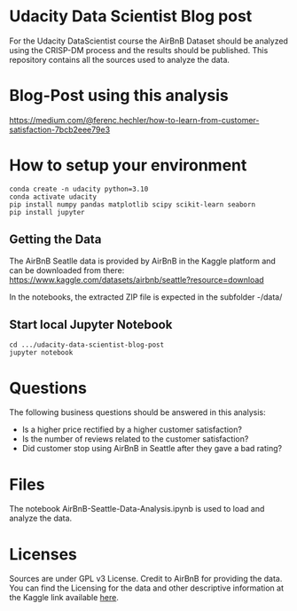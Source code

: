 # Udacity Data Scientist Blog post

For the Udacity DataScientist course the AirBnB Dataset should be analyzed using the CRISP-DM process and the results should be published. 
This repository contains all the sources used to analyze the data.

# Blog-Post using this analysis

https://medium.com/@ferenc.hechler/how-to-learn-from-customer-satisfaction-7bcb2eee79e3

# How to setup your environment

```
conda create -n udacity python=3.10
conda activate udacity
pip install numpy pandas matplotlib scipy scikit-learn seaborn
pip install jupyter
```

## Getting the Data

The AirBnB Seatlle data is provided by AirBnB in the Kaggle platform and can be downloaded from there:
https://www.kaggle.com/datasets/airbnb/seattle?resource=download

In the notebooks, the extracted ZIP file is expected in the subfolder -/data/

## Start local Jupyter Notebook

```
cd .../udacity-data-scientist-blog-post
jupyter notebook
```

# Questions

The following business questions should be answered in this analysis:

* Is a higher price rectified by a higher customer satisfaction?
* Is the number of reviews related to the customer satisfaction?
* Did customer stop using AirBnB in Seattle after they gave a bad rating?

# Files

The notebook AirBnB-Seattle-Data-Analysis.ipynb is used to load and analyze the data.

# Licenses

Sources are under GPL v3 License.
Credit to AirBnB for providing the data. 
You can find the Licensing for the data and other descriptive information at the Kaggle link available [here](https://www.kaggle.com/datasets/airbnb/seattle). 


